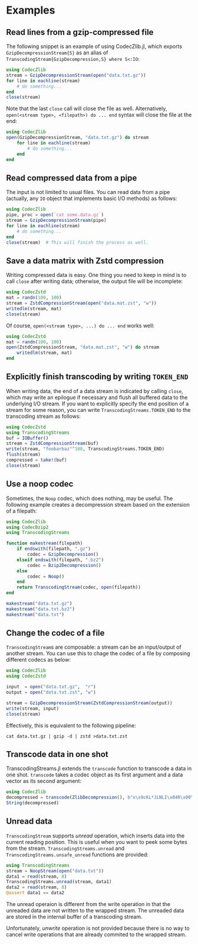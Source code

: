Examples
========

Read lines from a gzip-compressed file
--------------------------------------

The following snippet is an example of using CodecZlib.jl, which exports
`GzipDecompressionStream{S}` as an alias of
`TranscodingStream{GzipDecompression,S} where S<:IO`:
```julia
using CodecZlib
stream = GzipDecompressionStream(open("data.txt.gz"))
for line in eachline(stream)
    # do something...
end
close(stream)
```

Note that the last `close` call will close the file as well.  Alternatively,
`open(<stream type>, <filepath>) do ... end` syntax will close the file at the
end:
```julia
using CodecZlib
open(GzipDecompressionStream, "data.txt.gz") do stream
    for line in eachline(stream)
        # do something...
    end
end
```

Read compressed data from a pipe
--------------------------------

The input is not limited to usual files. You can read data from a pipe
(actually, any `IO` object that implements basic I/O methods) as follows:
```julia
using CodecZlib
pipe, proc = open(`cat some.data.gz`)
stream = GzipDecompressionStream(pipe)
for line in eachline(stream)
    # do something...
end
close(stream)  # This will finish the process as well.
```

Save a data matrix with Zstd compression
----------------------------------------

Writing compressed data is easy. One thing you need to keep in mind is to call
`close` after writing data; otherwise, the output file will be incomplete:
```julia
using CodecZstd
mat = randn(100, 100)
stream = ZstdCompressionStream(open("data.mat.zst", "w"))
writedlm(stream, mat)
close(stream)
```

Of course, `open(<stream type>, ...) do ... end` works well:
```julia
using CodecZstd
mat = randn(100, 100)
open(ZstdCompressionStream, "data.mat.zst", "w") do stream
    writedlm(stream, mat)
end
```

Explicitly finish transcoding by writing `TOKEN_END`
----------------------------------------------------

When writing data, the end of a data stream is indicated by calling `close`,
which may write an epilogue if necessary and flush all buffered data to the
underlying I/O stream. If you want to explicitly specify the end position of a
stream for some reason, you can write `TranscodingStreams.TOKEN_END` to the
transcoding stream as follows:
```julia
using CodecZstd
using TranscodingStreams
buf = IOBuffer()
stream = ZstdCompressionStream(buf)
write(stream, "foobarbaz"^100, TranscodingStreams.TOKEN_END)
flush(stream)
compressed = take!(buf)
close(stream)
```

Use a noop codec
----------------

Sometimes, the `Noop` codec, which does nothing, may be useful. The following
example creates a decompression stream based on the extension of a filepath:
```julia
using CodecZlib
using CodecBzip2
using TranscodingStreams

function makestream(filepath)
    if endswith(filepath, ".gz")
        codec = GzipDecompression()
    elseif endswith(filepath, ".bz2")
        codec = Bzip2Decompression()
    else
        codec = Noop()
    end
    return TranscodingStream(codec, open(filepath))
end

makestream("data.txt.gz")
makestream("data.txt.bz2")
makestream("data.txt")
```

Change the codec of a file
--------------------------

`TranscodingStream`s are composable: a stream can be an input/output of another
stream. You can use this to chage the codec of a file by composing different
codecs as below:
```julia
using CodecZlib
using CodecZstd

input  = open("data.txt.gz",  "r")
output = open("data.txt.zst", "w")

stream = GzipDecompressionStream(ZstdCompressionStream(output))
write(stream, input)
close(stream)
```

Effectively, this is equivalent to the following pipeline:

    cat data.txt.gz | gzip -d | zstd >data.txt.zst

Transcode data in one shot
--------------------------

TranscodingStreams.jl extends the `transcode` function to transcode a data
in one shot. `transcode` takes a codec object as its first argument and a data
vector as its second argument:
```julia
using CodecZlib
decompressed = transcode(ZlibDecompression(), b"x\x9cKL*JLNLI\x04R\x00\x19\xf2\x04U")
String(decompressed)
```

Unread data
-----------

`TranscodingStream` supports *unread* operation, which inserts data into the
current reading position. This is useful when you want to peek some bytes from
the stream. `TranscodingStreams.unread` and `TranscodingStreams.unsafe_unread`
functions are provided:
```julia
using TranscodingStreams
stream = NoopStream(open("data.txt"))
data1 = read(stream, 8)
TranscodingStreams.unread(stream, data1)
data2 = read(stream, 8)
@assert data1 == data2
```

The unread operaion is different from the write operation in that the unreaded
data are not written to the wrapped stream. The unreaded data are stored in the
internal buffer of a transcoding stream.

Unfortunately, *unwrite* operation is not provided because there is no way to
cancel write operations that are already commited to the wrapped stream.
